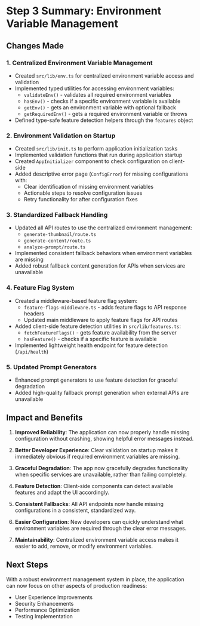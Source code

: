 # Step 3 Summary: Environment Variable Management

## Changes Made

### 1. Centralized Environment Variable Management
- Created `src/lib/env.ts` for centralized environment variable access and validation
- Implemented typed utilities for accessing environment variables:
  - `validateEnv()` - validates all required environment variables
  - `hasEnv()` - checks if a specific environment variable is available
  - `getEnv()` - gets an environment variable with optional fallback
  - `getRequiredEnv()` - gets a required environment variable or throws
- Defined type-safe feature detection helpers through the `features` object

### 2. Environment Validation on Startup
- Created `src/lib/init.ts` to perform application initialization tasks
- Implemented validation functions that run during application startup
- Created `AppInitializer` component to check configuration on client-side
- Added descriptive error page (`ConfigError`) for missing configurations with:
  - Clear identification of missing environment variables
  - Actionable steps to resolve configuration issues
  - Retry functionality for after configuration fixes

### 3. Standardized Fallback Handling
- Updated all API routes to use the centralized environment management:
  - `generate-thumbnail/route.ts`
  - `generate-content/route.ts`
  - `analyze-prompt/route.ts`
- Implemented consistent fallback behaviors when environment variables are missing
- Added robust fallback content generation for APIs when services are unavailable

### 4. Feature Flag System
- Created a middleware-based feature flag system:
  - `feature-flags-middleware.ts` - adds feature flags to API response headers
  - Updated main middleware to apply feature flags for API routes
- Added client-side feature detection utilities in `src/lib/features.ts`:
  - `fetchFeatureFlags()` - gets feature availability from the server
  - `hasFeature()` - checks if a specific feature is available
- Implemented lightweight health endpoint for feature detection (`/api/health`)

### 5. Updated Prompt Generators
- Enhanced prompt generators to use feature detection for graceful degradation
- Added high-quality fallback prompt generation when external APIs are unavailable

## Impact and Benefits

1. **Improved Reliability**: The application can now properly handle missing configuration without crashing, showing helpful error messages instead.

2. **Better Developer Experience**: Clear validation on startup makes it immediately obvious if required environment variables are missing.

3. **Graceful Degradation**: The app now gracefully degrades functionality when specific services are unavailable, rather than failing completely.

4. **Feature Detection**: Client-side components can detect available features and adapt the UI accordingly.

5. **Consistent Fallbacks**: All API endpoints now handle missing configurations in a consistent, standardized way.

6. **Easier Configuration**: New developers can quickly understand what environment variables are required through the clear error messages.

7. **Maintainability**: Centralized environment variable access makes it easier to add, remove, or modify environment variables.

## Next Steps

With a robust environment management system in place, the application can now focus on other aspects of production readiness:
- User Experience Improvements
- Security Enhancements
- Performance Optimization
- Testing Implementation 